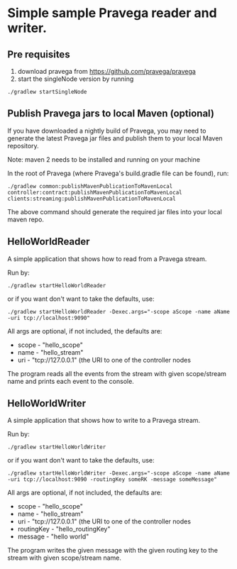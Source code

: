 # Simple sample Pravega reader and writer.

## Pre requisites
1. download pravega from https://github.com/pravega/pravega
2. start the singleNode version by running

```
./gradlew startSingleNode
```

## Publish Pravega jars to local Maven (optional)
If you have downloaded a nightly build of Pravega, you may need to generate the latest Pravega jar files and publish them to your local Maven repository.

Note: maven 2 needs to be installed and running on your machine

In the root of Pravega (where Pravega's build.gradle file can be found), run:

```
./gradlew common:publishMavenPublicationToMavenLocal controller:contract:publishMavenPublicationToMavenLocal clients:streaming:publishMavenPublicationToMavenLocal
```

The above command should generate the required jar files into your local maven repo.

## HelloWorldReader
A simple application that shows how to read from a Pravega stream.

Run by:

```
./gradlew startHelloWorldReader
```

or if you want don't want to take the defaults, use:

```
./gradlew startHelloWorldReader -Dexec.args="-scope aScope -name aName -uri tcp://localhost:9090"
```

All args are optional, if not included, the defaults are:

 * scope - "hello_scope"
 * name - "hello_stream" 
 * uri - "tcp://127.0.0.1" (the URI to one of the controller nodes

The program reads all the events from the stream with given scope/stream name and prints each event to the console.

## HelloWorldWriter
A simple application that shows how to write to a Pravega stream.

Run by:

```
./gradlew startHelloWorldWriter
```

or if you want don't want to take the defaults, use:

```
./gradlew startHelloWorldWriter -Dexec.args="-scope aScope -name aName -uri tcp://localhost:9090 -routingKey someRK -message someMessage"
```

All args are optional, if not included, the defaults are:

 * scope - "hello_scope"
 * name - "hello_stream" 
 * uri - "tcp://127.0.0.1" (the URI to one of the controller nodes
 * routingKey - "hello_routingKey"
 * message - "hello world"

The program writes the given message with the given routing key to the stream with given scope/stream name.
